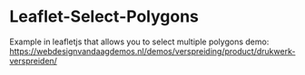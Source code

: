 # Leaflet-Select-Polygons
 Example in leafletjs that allows you to select multiple polygons
 demo: https://webdesignvandaagdemos.nl/demos/verspreiding/product/drukwerk-verspreiden/
